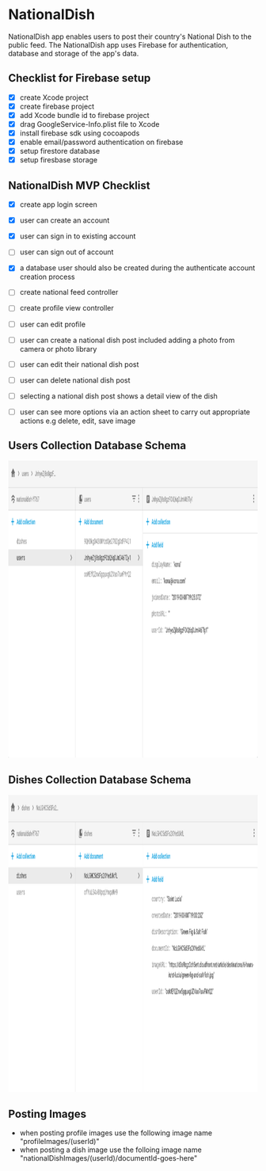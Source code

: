 # NationalDish
NationalDish app enables users to post their country's National Dish to the public feed. The NationalDish app uses Firebase for authentication, database and storage of the app's data.

## Checklist for Firebase setup 

- [x] create Xcode project 
- [x] create firebase project 
- [x] add Xcode bundle id to firebase project 
- [x] drag GoogleService-Info.plist file to Xcode 
- [x] install firebase sdk using cocoapods 
- [x] enable email/password authentication on firebase 
- [x] setup firestore database 
- [x] setup firesbase storage

## NationalDish MVP Checklist 

- [x] create app login screen 
- [x] user can create an account 
- [x] user can sign in to existing account
- [ ] user can sign out of account
- [x] a database user should also be created during the authenticate account creation process
- [ ] create national feed controller 
- [ ] create profile view controller 
- [ ] user can edit profile 
- [ ] user can create a national dish post included adding a photo from camera or photo library 
- [ ] user can edit their national dish post 
- [ ] user can delete national dish post
- [ ] selecting a national dish post shows a detail view of the dish 
- [ ] user can see more options via an action sheet to carry out appropriate actions e.g delete, edit, save image


## Users Collection Database Schema 

<p align="center">
  <img src="https://github.com/alexpaul/NationalDish/blob/master/Images/users-collection.png" width="900" height="600" />
</p>

## Dishes Collection Database Schema 

<p align="center">
  <img src="https://github.com/alexpaul/NationalDish/blob/master/Images/dishes-collection.png" width="900" height="600" />
</p>

## Posting Images 

- when posting profile images use the following image name "profileImages/\(userId)"
- when posting a dish image use the folloing image name "nationalDishImages/\(userId)/documentId-goes-here"


  
